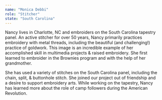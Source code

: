 ```yaml
---
name: "Monica Debbi"
role: "Stitcher"
state: "South Carolina"
---
```


Nancy lives in Charlotte, NC and embroiders on the South Carolina tapestry panel. An active stitcher for over 50 years, Nancy primarily practices embroidery with metal threads, including the beautiful (and challenging!) practice of goldwork. This image is an incredible example of her accomplished skill in multimedia projects & raised embroidery. She first learned to embroider in the Brownies program and with the help of her grandmother.

She has used a variety of stitches on the South Carolina panel, including the chain, split, & buttonhole stitch. She joined our project out of friendship and a desire to support embroidery arts. While working on the tapestry, Nancy has learned more about the role of camp followers during the American Revolution.
